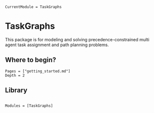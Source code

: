 ```@meta
CurrentModule = TaskGraphs
```

# TaskGraphs

This package is for modeling and solving precedence-constrained multi agent task 
assignment and path planning problems.

## Where to begin?

```@contents
Pages = ["getting_started.md"]
Depth = 2
```

## Library

```@index
```

```@autodocs
Modules = [TaskGraphs]
```
